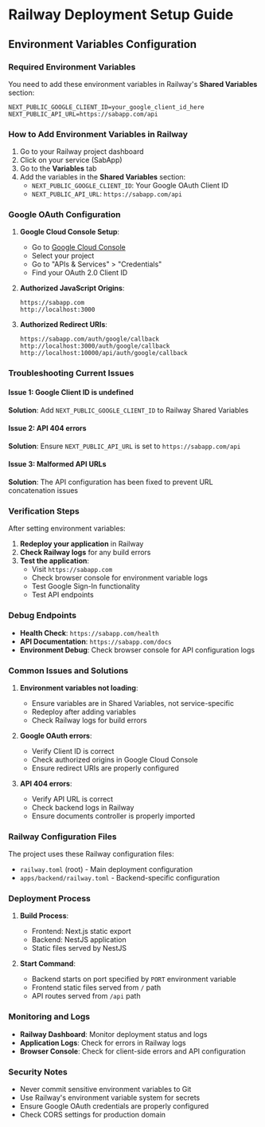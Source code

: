# Railway Deployment Setup Guide

## Environment Variables Configuration

### Required Environment Variables

You need to add these environment variables in Railway's **Shared Variables** section:

```
NEXT_PUBLIC_GOOGLE_CLIENT_ID=your_google_client_id_here
NEXT_PUBLIC_API_URL=https://sabapp.com/api
```

### How to Add Environment Variables in Railway

1. Go to your Railway project dashboard
2. Click on your service (SabApp)
3. Go to the **Variables** tab
4. Add the variables in the **Shared Variables** section:
   - `NEXT_PUBLIC_GOOGLE_CLIENT_ID`: Your Google OAuth Client ID
   - `NEXT_PUBLIC_API_URL`: `https://sabapp.com/api`

### Google OAuth Configuration

1. **Google Cloud Console Setup**:
   - Go to [Google Cloud Console](https://console.cloud.google.com/)
   - Select your project
   - Go to "APIs & Services" > "Credentials"
   - Find your OAuth 2.0 Client ID

2. **Authorized JavaScript Origins**:

   ```
   https://sabapp.com
   http://localhost:3000
   ```

3. **Authorized Redirect URIs**:
   ```
   https://sabapp.com/auth/google/callback
   http://localhost:3000/auth/google/callback
   http://localhost:10000/api/auth/google/callback
   ```

### Troubleshooting Current Issues

#### Issue 1: Google Client ID is undefined

**Solution**: Add `NEXT_PUBLIC_GOOGLE_CLIENT_ID` to Railway Shared Variables

#### Issue 2: API 404 errors

**Solution**: Ensure `NEXT_PUBLIC_API_URL` is set to `https://sabapp.com/api`

#### Issue 3: Malformed API URLs

**Solution**: The API configuration has been fixed to prevent URL concatenation issues

### Verification Steps

After setting environment variables:

1. **Redeploy your application** in Railway
2. **Check Railway logs** for any build errors
3. **Test the application**:
   - Visit `https://sabapp.com`
   - Check browser console for environment variable logs
   - Test Google Sign-In functionality
   - Test API endpoints

### Debug Endpoints

- **Health Check**: `https://sabapp.com/health`
- **API Documentation**: `https://sabapp.com/docs`
- **Environment Debug**: Check browser console for API configuration logs

### Common Issues and Solutions

1. **Environment variables not loading**:
   - Ensure variables are in Shared Variables, not service-specific
   - Redeploy after adding variables
   - Check Railway logs for build errors

2. **Google OAuth errors**:
   - Verify Client ID is correct
   - Check authorized origins in Google Cloud Console
   - Ensure redirect URIs are properly configured

3. **API 404 errors**:
   - Verify API URL is correct
   - Check backend logs in Railway
   - Ensure documents controller is properly imported

### Railway Configuration Files

The project uses these Railway configuration files:

- `railway.toml` (root) - Main deployment configuration
- `apps/backend/railway.toml` - Backend-specific configuration

### Deployment Process

1. **Build Process**:
   - Frontend: Next.js static export
   - Backend: NestJS application
   - Static files served by NestJS

2. **Start Command**:
   - Backend starts on port specified by `PORT` environment variable
   - Frontend static files served from `/` path
   - API routes served from `/api` path

### Monitoring and Logs

- **Railway Dashboard**: Monitor deployment status and logs
- **Application Logs**: Check for errors in Railway logs
- **Browser Console**: Check for client-side errors and API configuration

### Security Notes

- Never commit sensitive environment variables to Git
- Use Railway's environment variable system for secrets
- Ensure Google OAuth credentials are properly configured
- Check CORS settings for production domain

